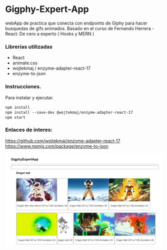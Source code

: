 # Gigphy-Expert-App

webApp de practica que conecta con endpoints de Giphy para hacer busquedas de gifs animados. Basado en el curso de Fernando Herrera - React: De cero a experto ( Hooks y MERN )

### Librerías utilizadas
- React
- animate.css
- wojtekmaj / enzyme-adapter-react-17
- enzyme-to-json

### Instrucciones.
Para instalar y ejecutar.
```
npm install
npm install --save-dev @wojtekmaj/enzyme-adapter-react-17
npm start
```

### Enlaces de interes:
https://github.com/wojtekmaj/enzyme-adapter-react-17
https://www.npmjs.com/package/enzyme-to-json

<img src="./readme_img/readme_01.png"/>
